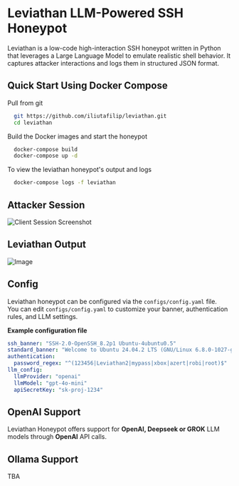 # Leviathan LLM-Powered SSH Honeypot                                              

Leviathan is a low-code high-interaction SSH honeypot written in Python that leverages a Large Language Model to emulate realistic shell behavior. It captures attacker interactions and logs them in structured JSON format.

## Quick Start Using Docker Compose

Pull from git

```bash
  git https://github.com/iliutafilip/leviathan.git
  cd leviathan
```

Build the Docker images and start the honeypot

```bash
  docker-compose build
  docker-compose up -d
```
To view the leviathan honeypot's output and logs
```bash
  docker-compose logs -f leviathan
```

## Attacker Session

![Client Session Screenshot](https://github.com/user-attachments/assets/6ac4b158-b6d7-4e23-8dc9-fa3e66277ae2)

## Leviathan Output

![Image](https://github.com/user-attachments/assets/f1ee77fb-b40a-40be-accc-ecbe0f6344c1)

## Config

Leviathan honeypot can be configured via the `configs/config.yaml` file.  
You can edit `configs/config.yaml` to customize your banner, authentication rules, and LLM settings.

**Example configuration file**

```yaml
ssh_banner: "SSH-2.0-OpenSSH_8.2p1 Ubuntu-4ubuntu0.5"
standard_banner: "Welcome to Ubuntu 24.04.2 LTS (GNU/Linux 6.8.0-1027-generic x86_64)\r\n* Documentation:  https://help.ubuntu.com\r\n* Management:     https://landscape.canonical.com\r\n* Support:        https://ubuntu.com/pro\r\n"
authentication:
  password_regex: "^(123456|Leviathan2|mypass|xbox|azert|robi|root)$"
llm_config:
  llmProvider: "openai"
  llmModel: "gpt-4o-mini"
  apiSecretKey: "sk-proj-1234"
```

## OpenAI Support

Leviathan Honeypot offers support for **OpenAI, Deepseek or GROK** LLM models through **OpenAI** API calls.

## Ollama Support

TBA
